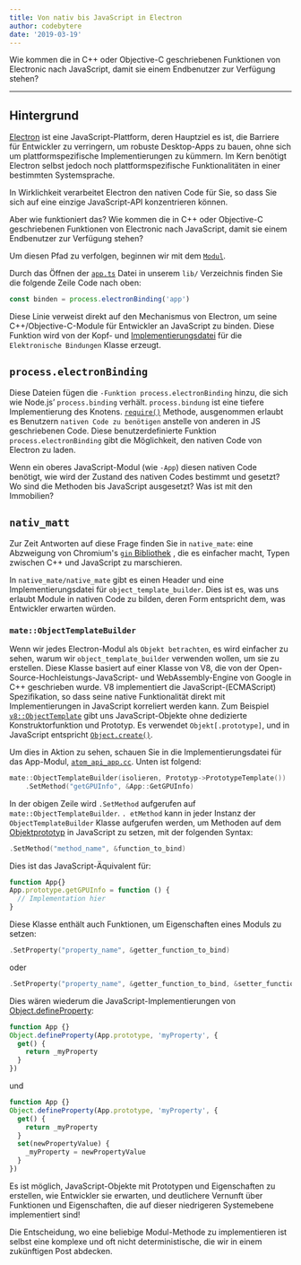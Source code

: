 ```yaml
---
title: Von nativ bis JavaScript in Electron
author: codebytere
date: '2019-03-19'
---
```


Wie kommen die in C++ oder Objective-C geschriebenen Funktionen von Electronic nach JavaScript, damit sie einem Endbenutzer zur Verfügung stehen?

---

## Hintergrund

[Electron](https://electronjs.org) ist eine JavaScript-Plattform, deren Hauptziel es ist, die Barriere für Entwickler zu verringern, um robuste Desktop-Apps zu bauen, ohne sich um plattformspezifische Implementierungen zu kümmern. Im Kern benötigt Electron selbst jedoch noch plattformspezifische Funktionalitäten in einer bestimmten Systemsprache.

In Wirklichkeit verarbeitet Electron den nativen Code für Sie, so dass Sie sich auf eine einzige JavaScript-API konzentrieren können.

Aber wie funktioniert das? Wie kommen die in C++ oder Objective-C geschriebenen Funktionen von Electronic nach JavaScript, damit sie einem Endbenutzer zur Verfügung stehen?

Um diesen Pfad zu verfolgen, beginnen wir mit dem [`Modul`](https://electronjs.org/docs/api/app).

Durch das Öffnen der [`app.ts`](https://github.com/electron/electron/blob/0431997c8d64c9ed437b293e8fa15a96fc73a2a7/lib/browser/api/app.ts) Datei in unserem `lib/` Verzeichnis finden Sie die folgende Zeile Code nach oben:

```js
const binden = process.electronBinding('app')
```

Diese Linie verweist direkt auf den Mechanismus von Electron, um seine C++/Objective-C-Module für Entwickler an JavaScript zu binden. Diese Funktion wird von der Kopf- und [Implementierungsdatei](https://github.com/electron/electron/blob/0431997c8d64c9ed437b293e8fa15a96fc73a2a7/atom/common/api/electron_bindings.cc) für die `Elektronische Bindungen` Klasse erzeugt.

## `process.electronBinding`

Diese Dateien fügen die `-Funktion process.electronBinding` hinzu, die sich wie Node.js’ `process.binding` verhält. `process.bindung` ist eine tiefere Implementierung des Knotens. [`require()`](https://nodejs.org/api/modules.html#modules_require_id) Methode, ausgenommen erlaubt es Benutzern `nativen Code zu benötigen` anstelle von anderen in JS geschriebenen Code. Diese benutzerdefinierte Funktion `process.electronBinding` gibt die Möglichkeit, den nativen Code von Electron zu laden.

Wenn ein oberes JavaScript-Modul (wie `-App`) diesen nativen Code benötigt, wie wird der Zustand des nativen Codes bestimmt und gesetzt? Wo sind die Methoden bis JavaScript ausgesetzt? Was ist mit den Immobilien?

## `nativ_matt`

Zur Zeit Antworten auf diese Frage finden Sie in `native_mate`: eine Abzweigung von Chromium's [`gin` Bibliothek](https://chromium.googlesource.com/chromium/src.git/+/lkgr/gin/) , die es einfacher macht, Typen zwischen C++ und JavaScript zu marschieren.

In `native_mate/native_mate` gibt es einen Header und eine Implementierungsdatei für `object_template_builder`. Dies ist es, was uns erlaubt Module in nativen Code zu bilden, deren Form entspricht dem, was Entwickler erwarten würden.

### `mate::ObjectTemplateBuilder`

Wenn wir jedes Electron-Modul als `Objekt betrachten`, es wird einfacher zu sehen, warum wir `object_template_builder` verwenden wollen, um sie zu erstellen. Diese Klasse basiert auf einer Klasse von V8, die von der Open-Source-Hochleistungs-JavaScript- und WebAssembly-Engine von Google in C++ geschrieben wurde. V8 implementiert die JavaScript-(ECMAScript) Spezifikation, so dass seine native Funktionalität direkt mit Implementierungen in JavaScript korreliert werden kann. Zum Beispiel [`v8::ObjectTemplate`](https://v8docs.nodesource.com/node-0.8/db/d5f/classv8_1_1_object_template.html) gibt uns JavaScript-Objekte ohne dedizierte Konstruktorfunktion und Prototyp. Es verwendet `Objekt[.prototype]`, und in JavaScript entspricht [`Object.create()`](https://developer.mozilla.org/en-US/docs/Web/JavaScript/Reference/Global_Objects/Object/create).

Um dies in Aktion zu sehen, schauen Sie in die Implementierungsdatei für das App-Modul, [`atom_api_app.cc`](https://github.com/electron/electron/blob/0431997c8d64c9ed437b293e8fa15a96fc73a2a7/atom/browser/api/atom_api_app.cc). Unten ist folgend:

```cpp
mate::ObjectTemplateBuilder(isolieren, Prototyp->PrototypeTemplate())
    .SetMethod("getGPUInfo", &App::GetGPUInfo)
```

In der obigen Zeile wird `.SetMethod` aufgerufen auf `mate::ObjectTemplateBuilder`. `. etMethod` kann in jeder Instanz der `ObjectTemplateBuilder` Klasse aufgerufen werden, um Methoden auf dem [Objektprototyp](https://developer.mozilla.org/en-US/docs/Web/JavaScript/Reference/Global_Objects/Object/prototype) in JavaScript zu setzen, mit der folgenden Syntax:

```cpp
.SetMethod("method_name", &function_to_bind)
```

Dies ist das JavaScript-Äquivalent für:

```js
function App{}
App.prototype.getGPUInfo = function () {
  // Implementation hier
}
```

Diese Klasse enthält auch Funktionen, um Eigenschaften eines Moduls zu setzen:

```cpp
.SetProperty("property_name", &getter_function_to_bind)
```

oder

```cpp
.SetProperty("property_name", &getter_function_to_bind, &setter_function_to_bind)
```

Dies wären wiederum die JavaScript-Implementierungen von [Object.defineProperty](https://developer.mozilla.org/en/docs/Web/JavaScript/Reference/Global_Objects/Object/defineProperty):

```js
function App {}
Object.defineProperty(App.prototype, 'myProperty', {
  get() {
    return _myProperty
  }
})
```

und

```js
function App {}
Object.defineProperty(App.prototype, 'myProperty', {
  get() {
    return _myProperty
  }
  set(newPropertyValue) {
    _myProperty = newPropertyValue
  }
})
```

Es ist möglich, JavaScript-Objekte mit Prototypen und Eigenschaften zu erstellen, wie Entwickler sie erwarten, und deutlichere Vernunft über Funktionen und Eigenschaften, die auf dieser niedrigeren Systemebene implementiert sind!

Die Entscheidung, wo eine beliebige Modul-Methode zu implementieren ist selbst eine komplexe und oft nicht deterministische, die wir in einem zukünftigen Post abdecken.
